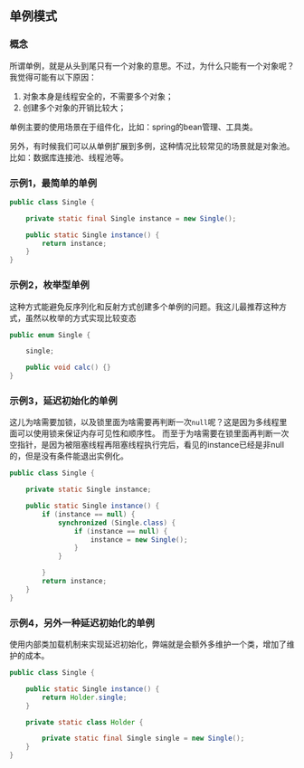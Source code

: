 ## 单例模式

### 概念

所谓单例，就是从头到尾只有一个对象的意思。不过，为什么只能有一个对象呢？我觉得可能有以下原因：

1. 对象本身是线程安全的，不需要多个对象；
2. 创建多个对象的开销比较大；

单例主要的使用场景在于组件化，比如：spring的bean管理、工具类。

另外，有时候我们可以从单例扩展到多例，这种情况比较常见的场景就是对象池。比如：数据库连接池、线程池等。

### 示例1，最简单的单例

```java
public class Single {

    private static final Single instance = new Single();

    public static Single instance() {
        return instance;
    }
}
```

### 示例2，枚举型单例

这种方式能避免反序列化和反射方式创建多个单例的问题。我这儿最推荐这种方式，虽然以枚举的方式实现比较变态

```java
public enum Single {

    single;

    public void calc() {}
}
```

### 示例3，延迟初始化的单例

这儿为啥需要加锁，以及锁里面为啥需要再判断一次`null`呢？这是因为多线程里面可以使用锁来保证内存可见性和顺序性。
而至于为啥需要在锁里面再判断一次空指针，是因为被阻塞线程再阻塞线程执行完后，看见的instance已经是非null的，但是没有条件能退出实例化。

```java
public class Single {

    private static Single instance;

    public static Single instance() {
        if (instance == null) {
            synchronized (Single.class) {
                if (instance == null) {
                    instance = new Single();
                }
            }

        }
        return instance;
    }
}
```

### 示例4，另外一种延迟初始化的单例

使用内部类加载机制来实现延迟初始化，弊端就是会额外多维护一个类，增加了维护的成本。

```java
public class Single {

    public static Single instance() {
        return Holder.single;
    }

    private static class Holder {

        private static final Single single = new Single();
    }
}
```